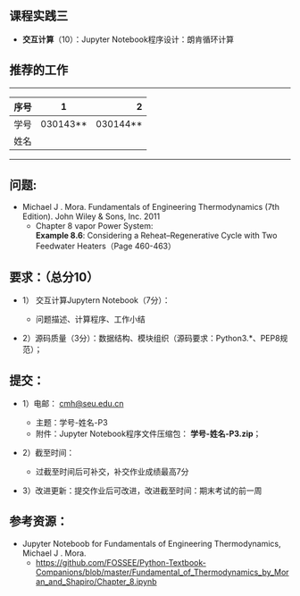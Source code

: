 

## 课程实践三

* **交互计算**（10）：Jupyter Notebook程序设计：朗肯循环计算   

## 推荐的工作 
-----
| 序号  |1          |    2 |
| ------|:--------:| -----------:|
| 学号  | 030143**  |  030144**   |
| 姓名  |           |             |
---------

## 问题: 

* Michael J . Mora. Fundamentals of Engineering Thermodynamics (7th Edition).  John Wiley & Sons, Inc. 2011
  * Chapter 8 vapor Power System:  
  **Example 8.6**: Considering a Reheat–Regenerative Cycle with Two Feedwater Heaters（Page 460-463）

## 要求：（总分10）

* 1）	交互计算Jupytern Notebook（7分）：
   * 问题描述、计算程序、工作小结

* 2）源码质量（3分）：数据结构、模块组织（源码要求：Python3.*、PEP8规范）；

## 提交：
* 1）电邮： cmh@seu.edu.cn
   * 主题：学号-姓名-P3
   * 附件：Jupyter Notebook程序文件压缩包： **学号-姓名-P3.zip**；

* 2）截至时间：
   * 过截至时间后可补交，补交作业成绩最高7分

* 3）改进更新：提交作业后可改进，改进截至时间：期末考试的前一周

## 参考资源：

*  Jupyter Noteboob for Fundamentals of Engineering Thermodynamics, Michael J . Mora. 
   * https://github.com/FOSSEE/Python-Textbook-Companions/blob/master/Fundamental_of_Thermodynamics_by_Moran_and_Shapiro/Chapter_8.ipynb



  


